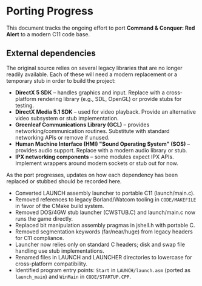 # Porting Progress

This document tracks the ongoing effort to port **Command & Conquer: Red Alert** to a modern C11 code base.

## External dependencies

The original source relies on several legacy libraries that are no longer readily available. Each of these will need a modern replacement or a temporary stub in order to build the project:

- **DirectX 5 SDK** – handles graphics and input. Replace with a cross-platform rendering library (e.g., SDL, OpenGL) or provide stubs for testing.
- **DirectX Media 5.1 SDK** – used for video playback. Provide an alternative video subsystem or stub implementation.
- **Greenleaf Communications Library (GCL)** – provides networking/communication routines. Substitute with standard networking APIs or remove if unused.
- **Human Machine Interface (HMI) "Sound Operating System" (SOS)** – provides audio support. Replace with a modern audio library or stub.
- **IPX networking components** – some modules expect IPX APIs. Implement wrappers around modern sockets or stub out for now.

As the port progresses, updates on how each dependency has been replaced or stubbed should be recorded here.
- Converted LAUNCH assembly launcher to portable C11 (launch/main.c).
- Removed references to legacy Borland/Watcom tooling in `CODE/MAKEFILE` in favor of the CMake build system.
- Removed DOS/4GW stub launcher (CWSTUB.C) and launch/main.c now runs the game directly.
- Replaced bit manipulation assembly pragmas in jshell.h with portable C.
- Removed segmentation keywords (far/near/huge) from legacy headers for C11 compliance.
- Launcher now relies only on standard C headers; disk and swap file handling use stub implementations.
- Renamed files in LAUNCH and LAUNCHER directories to lowercase for cross-platform compatibility.
- Identified program entry points: `Start` in `LAUNCH/launch.asm` (ported as `launch_main`) and `WinMain` in `CODE/STARTUP.CPP`.
